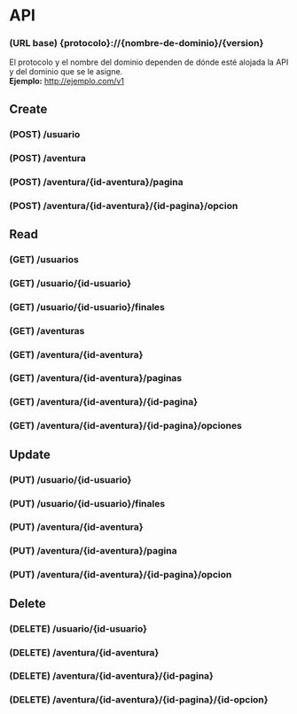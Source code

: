 # API

### (URL base) {protocolo}://{nombre-de-dominio}/{version}

El protocolo y el nombre del dominio dependen de dónde esté alojada la API y del dominio que se le asigne.  
**Ejemplo:** http://ejemplo.com/v1

## Create

### (POST) /usuario

### (POST) /aventura

### (POST) /aventura/{id-aventura}/pagina

### (POST) /aventura/{id-aventura}/{id-pagina}/opcion

## Read

### (GET) /usuarios

### (GET) /usuario/{id-usuario}

### (GET) /usuario/{id-usuario}/finales

### (GET) /aventuras

### (GET) /aventura/{id-aventura}

### (GET) /aventura/{id-aventura}/paginas

### (GET) /aventura/{id-aventura}/{id-pagina}

### (GET) /aventura/{id-aventura}/{id-pagina}/opciones

## Update

### (PUT) /usuario/{id-usuario}

### (PUT) /usuario/{id-usuario}/finales

### (PUT) /aventura/{id-aventura}

### (PUT) /aventura/{id-aventura}/pagina

### (PUT) /aventura/{id-aventura}/{id-pagina}/opcion

## Delete

### (DELETE) /usuario/{id-usuario}

### (DELETE) /aventura/{id-aventura}

### (DELETE) /aventura/{id-aventura}/{id-pagina}

### (DELETE) /aventura/{id-aventura}/{id-pagina}/{id-opcion}
